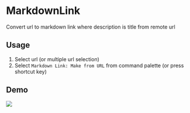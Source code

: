 # MarkdownLink
Convert url to markdown link where description is title from remote url

## Usage
1. Select url (or multiple url selection)
2. Select `Markdown Link: Make from URL` from command palette (or press shortcut key)

## Demo
![](https://raw.githubusercontent.com/unlight/sublime-markdown-link/master/screenshots/make-from-url.gif)
